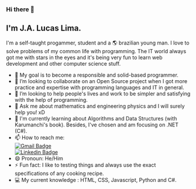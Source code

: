 ### Hi there 👋
## I'm J.A. Lucas Lima.

I'm a self-taught progammer, student and a :earth_americas: brazilian young man. I love to solve problems of my common life with programming. The IT world always got me with stars in the eyes and it's being very fun to learn web development and other computer science stuff.

- 🎯 My goal is to become a responsible and solid-based programmer.
- 👯 I’m looking to collaborate on an Open Source project when I got more practice and expertise with programming languages and IT in general.
- 🤔 I’m looking to help people's lives and work to be simpler and satisfying with the help of programming.
- 💬 Ask me about mathematics and engineering physics and I will surely help you! xD
- 📝 I'm currently learning about Algorithms and Data Structures (with Karumanchi's book). Besides, I've chosen and am focusing on .NET (C#).
- 📫 How to reach me:
    <br>    [![Gmail Badge](https://img.shields.io/badge/-jalucas.jall@gmail.com-c14438?style=flat-square&logo=Gmail&logoColor=white&link=mailto:jalucas.jall@gmail.com)](mailto:jalucaslima.contato@gmail.com)
    <br>    [![Linkedin Badge](https://img.shields.io/badge/-LucasLima-blue?style=flat-square&logo=Linkedin&logoColor=white&link=https://www.linkedin.com/in/jos%C3%A9-adalberto-lucas-lima-7a8226129/)](https://www.linkedin.com/in/j-a-lucas-lima/)
- 😄 Pronoun: He/Him
- ⚡ Fun fact: I like to testing things and always use the exact specifications of any cooking recipe.
- :computer: My current knowledge : HTML, CSS, Javascript, Python and C#.
